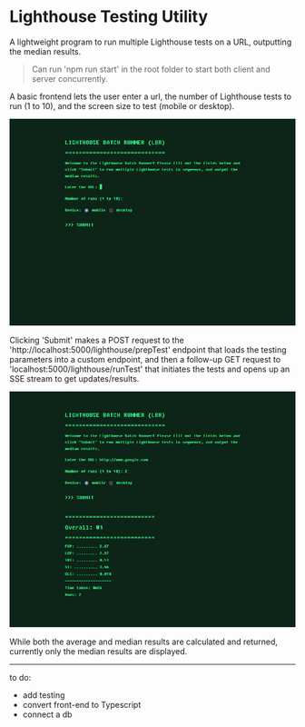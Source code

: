 # Lighthouse Testing Utility

A lightweight program to run multiple Lighthouse tests on a URL, outputting the median results.

> Can run 'npm run start' in the root folder to start both client and server concurrently.

A basic frontend lets the user enter a url, the number of Lighthouse tests to run (1 to 10), and the screen size to test (mobile or desktop).

![screenshot1](/client/public/screenshots/lbr-1.jpg?raw=true)

Clicking 'Submit' makes a POST request to the 'http://localhost:5000/lighthouse/prepTest' endpoint that loads the testing parameters into a custom endpoint, and then a follow-up GET request to 'localhost:5000/lighthouse/runTest' that initiates the tests and opens up an SSE stream to get updates/results.

![screenshot1](/client/public/screenshots/lbr-2.jpg?raw=true)

While both the average and median results are calculated and returned, currently only the median results are displayed.

---

to do:

- add testing
- convert front-end to Typescript
- connect a db
